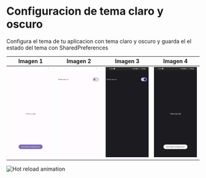 # Configuracion de tema claro y oscuro
Configura el tema de tu aplicacion con tema claro y oscuro y guarda el el estado del tema con SharedPreferences 

| Imagen 1 | Imagen 2 | Imagen 3 | Imagen 4 |
| -------- | -------- | -------- | -------- |
| ![Ejemplo de imagen](./capturas/1.jpg) | ![Ejemplo de imagen](./capturas/2.jpg) | ![Ejemplo de imagen](./capturas/3.jpg) | ![Ejemplo de imagen](./capturas/4.jpg) |


<img src="https://github.com/flutter/website/raw/main/src/assets/images/docs/tools/android-studio/hot-reload.gif?raw=true" alt="Hot reload animation" style="max-width: 100%; display: inline-block;" data-target="animated-image.originalImage">

